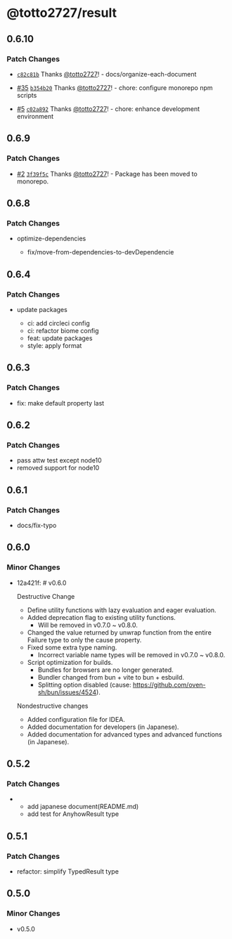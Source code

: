 # @totto2727/result

## 0.6.10

### Patch Changes

- [`c82c81b`](https://github.com/totto2727-org/js-package/commit/c82c81b999a01c14845b61b680a23b516931f5a3) Thanks [@totto2727](https://github.com/totto2727)! - docs/organize-each-document

- [#35](https://github.com/totto2727-org/js-package/pull/35) [`b354b20`](https://github.com/totto2727-org/js-package/commit/b354b20f4eb0909ee78f9cc8dd40dbda6e7635c5) Thanks [@totto2727](https://github.com/totto2727)! - chore: configure monorepo npm scripts

- [#5](https://github.com/totto2727-org/js-package/pull/5) [`c02a892`](https://github.com/totto2727-org/js-package/commit/c02a892bf50e86bfdc4a3c62ff51136becd8ed00) Thanks [@totto2727](https://github.com/totto2727)! - chore: enhance development environment

## 0.6.9

### Patch Changes

- [#2](https://github.com/totto2727-org/js-package/pull/2) [`3f39f5c`](https://github.com/totto2727-org/js-package/commit/3f39f5cbe930b84291acbf6600c3ac9cc77e5d28) Thanks [@totto2727](https://github.com/totto2727)! - Package has been moved to monorepo.

## 0.6.8

### Patch Changes

- optimize-dependencies

  - fix/move-from-dependencies-to-devDependencie

## 0.6.4

### Patch Changes

- update packages

  - ci: add circleci config
  - ci: refactor biome config
  - feat: update packages
  - style: apply format

## 0.6.3

### Patch Changes

- fix: make default property last

## 0.6.2

### Patch Changes

- pass attw test except node10
- removed support for node10

## 0.6.1

### Patch Changes

- docs/fix-typo

## 0.6.0

### Minor Changes

- 12a421f: # v0.6.0

  Destructive Change

  - Define utility functions with lazy evaluation and eager evaluation.
  - Added deprecation flag to existing utility functions.
    - Will be removed in v0.7.0 ~ v0.8.0.
  - Changed the value returned by unwrap function from the entire Failure type to only the cause property.
  - Fixed some extra type naming.
    - Incorrect variable name types will be removed in v0.7.0 ~ v0.8.0.
  - Script optimization for builds.
    - Bundles for browsers are no longer generated.
    - Bundler changed from bun + vite to bun + esbuild.
    - Splitting option disabled (cause: https://github.com/oven-sh/bun/issues/4524).

  Nondestructive changes

  - Added configuration file for IDEA.
  - Added documentation for developers (in Japanese).
  - Added documentation for advanced types and advanced functions (in Japanese).

## 0.5.2

### Patch Changes

- - add japanese document(README.md)
  - add test for AnyhowResult type

## 0.5.1

### Patch Changes

- refactor: simplify TypedResult type

## 0.5.0

### Minor Changes

- v0.5.0
